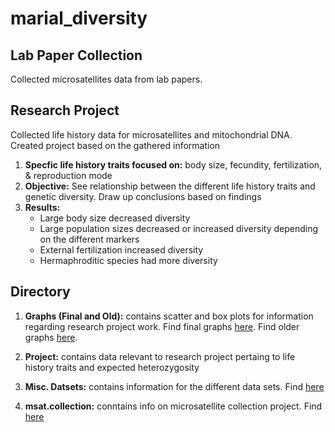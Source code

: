 # marial_diversity

## Lab Paper Collection

Collected microsatellites data from lab papers.

## Research Project

Collected life history data for microsatellites and mitochondrial DNA. Created project based on the gathered information
1. **Specfic life history traits focused on:** body size, fecundity, fertilization, & reproduction mode
2. **Objective:** See relationship between the different life history traits and genetic diversity. Draw up conclusions based on findings
3. **Results:** 
   * Large body size decreased diversity
   * Large population sizes decreased or increased diversity depending on the different markers
   * External fertilization increased diversity
   * Hermaphroditic species had more diversity

## Directory

1. **Graphs (Final and Old):** contains scatter and box plots for information regarding research project work. 
Find final graphs [here](https://github.com/pinskylab/marial_diversity/tree/master/Final%20Graphs).
Find older graphs [here](https://github.com/pinskylab/marial_diversity/tree/master/Old%20Graphs).

2. **Project:** contains data relevant to research project pertaing to life history traits and expected heterozygosity

3. **Misc. Datsets:** contains information for the different data sets. Find [here](https://github.com/pinskylab/marial_diversity/tree/master/Misc.%20Datasets)

4. **msat.collection:** conntains info on microsatellite collection project. Find [here](https://github.com/pinskylab/marial_diversity/tree/master/msat.collection)
